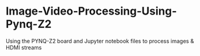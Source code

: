 # Image-Video-Processing-Using-Pynq-Z2
Using the PYNQ-Z2 board and Jupyter notebook files to process images &amp; HDMI streams 
